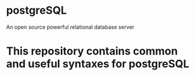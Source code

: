 # postgreSQL
An open source powerful relational database server

# This repository contains common and useful syntaxes for postgreSQL
